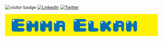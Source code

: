 <img src="https://visitor-badge.laobi.icu/badge?page_id=emelkan.emelkan" alt="visitor badge"/> [![LinkedIn](https://img.shields.io/badge/LinkedIn-Emma_Elkan-blue)](https://www.linkedin.com/in/emma-elkan-tester/) [![Twitter](https://img.shields.io/badge/Twitter-@Em_Elkan-blue)](https://twitter.com/eM_Elkan)

<img src="https://github.com/EmElkan/EmElkan/blob/master/EmmaElkanGitHubBanner.gif" alt="Banner that says Emma Elkan - A cartoon dog pops up and down">
<!--
**EmElkan/EmElkan** is a ✨ _special_ ✨ repository because its `README.md` (this file) appears on your GitHub profile.

Here are some ideas to get you started:

- 🔭 I’m currently working on ...
- 🌱 I’m currently learning ...
- 👯 I’m looking to collaborate on ...
- 🤔 I’m looking for help with ...
- 💬 Ask me about ...
- 📫 How to reach me: ...
- 😄 Pronouns: ...
- ⚡ Fun fact: ...
-->
